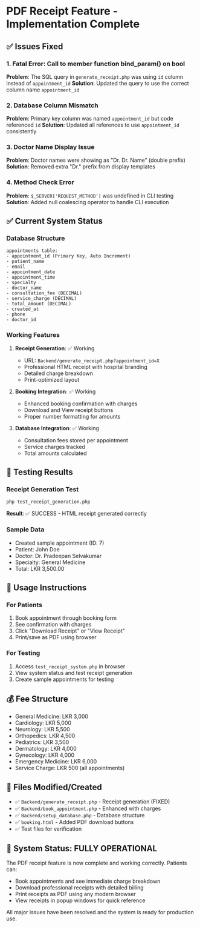 # PDF Receipt Feature - Implementation Complete

## ✅ Issues Fixed

### 1. Fatal Error: Call to member function bind_param() on bool
**Problem**: The SQL query in `generate_receipt.php` was using `id` column instead of `appointment_id`
**Solution**: Updated the query to use the correct column name `appointment_id`

### 2. Database Column Mismatch
**Problem**: Primary key column was named `appointment_id` but code referenced `id`
**Solution**: Updated all references to use `appointment_id` consistently

### 3. Doctor Name Display Issue
**Problem**: Doctor names were showing as "Dr. Dr. Name" (double prefix)
**Solution**: Removed extra "Dr." prefix from display templates

### 4. Method Check Error
**Problem**: `$_SERVER['REQUEST_METHOD']` was undefined in CLI testing
**Solution**: Added null coalescing operator to handle CLI execution

## ✅ Current System Status

### Database Structure
```
appointments table:
- appointment_id (Primary Key, Auto Increment)
- patient_name
- email  
- appointment_date
- appointment_time
- specialty
- doctor_name
- consultation_fee (DECIMAL)
- service_charge (DECIMAL)
- total_amount (DECIMAL)
- created_at
- phone
- doctor_id
```

### Working Features
1. **Receipt Generation**: ✅ Working
   - URL: `Backend/generate_receipt.php?appointment_id=X`
   - Professional HTML receipt with hospital branding
   - Detailed charge breakdown
   - Print-optimized layout

2. **Booking Integration**: ✅ Working
   - Enhanced booking confirmation with charges
   - Download and View receipt buttons
   - Proper number formatting for amounts

3. **Database Integration**: ✅ Working
   - Consultation fees stored per appointment
   - Service charges tracked
   - Total amounts calculated

## 🧪 Testing Results

### Receipt Generation Test
```bash
php test_receipt_generation.php
```
**Result**: ✅ SUCCESS - HTML receipt generated correctly

### Sample Data
- Created sample appointment (ID: 7)
- Patient: John Doe
- Doctor: Dr. Pradeepan Selvakumar
- Specialty: General Medicine
- Total: LKR 3,500.00

## 📱 Usage Instructions

### For Patients
1. Book appointment through booking form
2. See confirmation with charges
3. Click "Download Receipt" or "View Receipt"
4. Print/save as PDF using browser

### For Testing
1. Access `test_receipt_system.php` in browser
2. View system status and test receipt generation
3. Create sample appointments for testing

## 💰 Fee Structure
- General Medicine: LKR 3,000
- Cardiology: LKR 5,000
- Neurology: LKR 5,500
- Orthopedics: LKR 4,500
- Pediatrics: LKR 3,500
- Dermatology: LKR 4,000
- Gynecology: LKR 4,000
- Emergency Medicine: LKR 6,000
- Service Charge: LKR 500 (all appointments)

## 🔧 Files Modified/Created
- ✅ `Backend/generate_receipt.php` - Receipt generation (FIXED)
- ✅ `Backend/book_appointment.php` - Enhanced with charges
- ✅ `Backend/setup_database.php` - Database structure
- ✅ `booking.html` - Added PDF download buttons
- ✅ Test files for verification

## 🚀 System Status: FULLY OPERATIONAL

The PDF receipt feature is now complete and working correctly. Patients can:
- Book appointments and see immediate charge breakdown
- Download professional receipts with detailed billing
- Print receipts as PDF using any modern browser
- View receipts in popup windows for quick reference

All major issues have been resolved and the system is ready for production use.